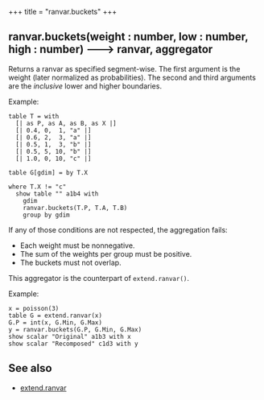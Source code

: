 +++
title = "ranvar.buckets"
+++

<!-- Non-overlapping segments are still to be implemented
https://lokad.atlassian.net/browse/LK-6748  -->

## ranvar.buckets(weight : number, low : number, high : number) 🡒 ranvar, aggregator

Returns a ranvar as specified segment-wise. The first argument is the weight (later normalized as probabilities). The second and third arguments are the _inclusive_ lower and higher boundaries.

Example:

```envision
table T = with
  [| as P, as A, as B, as X |]
  [| 0.4, 0,  1, "a" |]
  [| 0.6, 2,  3, "a" |]
  [| 0.5, 1,  3, "b" |]
  [| 0.5, 5, 10, "b" |]
  [| 1.0, 0, 10, "c" |]

table G[gdim] = by T.X

where T.X != "c"
  show table "" a1b4 with
    gdim
    ranvar.buckets(T.P, T.A, T.B)
    group by gdim
```

If any of those conditions are not respected, the aggregation fails:

* Each weight must be nonnegative.
* The sum of the weights per group must be positive.
* The buckets must not overlap.

This aggregator is the counterpart of `extend.ranvar()`.

Example:

```envision
x = poisson(3)
table G = extend.ranvar(x)
G.P = int(x, G.Min, G.Max)
y = ranvar.buckets(G.P, G.Min, G.Max)
show scalar "Original" a1b3 with x
show scalar "Recomposed" c1d3 with y
```

## See also

* [extend.ranvar](../../def/extend.ranvar/)
